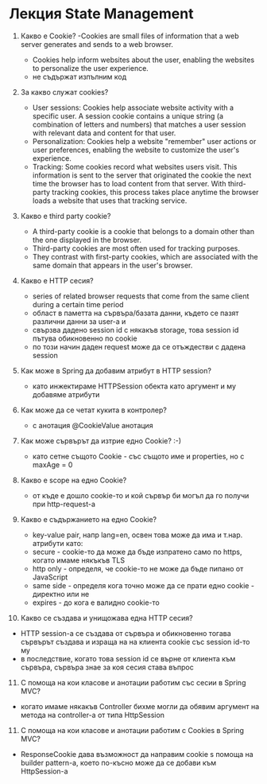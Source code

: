# Лекция State Management

1. Какво е Cookie?
    -Cookies are small files of information that a web server generates and sends to a web browser.
   - Cookies help inform websites about the user, enabling the websites to personalize the user experience.
   - не съдържат изпълним код
2. За какво служат cookies? 
   - User sessions: Cookies help associate website activity with a specific user. A session cookie contains a unique string (a combination of letters and numbers) that matches a user session with relevant data and content for that user.
   - Personalization: Cookies help a website "remember" user actions or user preferences, enabling the website to customize the user's experience.
   - Tracking: Some cookies record what websites users visit. This information is sent to the server that originated the cookie the next time the browser has to load content from that server. With third-party tracking cookies, this process takes place anytime the browser loads a website that uses that tracking service.
3. Какво е third party cookie?
    - A third-party cookie is a cookie that belongs to a domain other than the one displayed in the browser. 
    - Third-party cookies are most often used for tracking purposes. 
    - They contrast with first-party cookies, which are associated with the same domain that appears in the user's browser.
4. Какво е HTTP сесия?
    - series of related browser requests that come from the same client during a certain time period
    - област в паметта на сървъра/базата данни, където се пазят различни данни за user-a и 
    - свързва дадено session id с някакъв storage, това session id пътува обикновенно по cookie
    - по този начин даден request може да се отъждестви с дадена session
    
5. Как може в Spring да добавим атрибут в HTTP session?
    - като инжектираме HTTPSession обекта като аргумент и му добавяме атрибути
6. Как може да се четат кукита в контролер?
    - с анотация @CookieValue анотация
7. Как може сървърът да изтрие едно Cookie? :-)
   - като сетне същото Cookie - със същото име и properties, но с maxAge = 0
   
8. Какво е scope на едно Cookie?
   - от къде е дошло cookie-то и кой сървър би могъл да го получи при http-request-a
9. Какво е съдържанието на едно Cookie?
   - key-value pair, напр lang=en, освен това може да има и т.нар. атрибути като:
   - secure - cookie-то да може да бъде изпратено само по https, когато имаме някъкъв TLS
   - http only - определя, че cookie-то не може да бъде пипано от JavaScript
   - same side - определя кога точно може да се прати едно cookie - директно или не
   - expires - до кога е валидно cookie-то
10. Какво се създава и унищожава  една HTTP сесия?
   - HTTP session-a се създава от сървъра и обикновенно тогава сървърът създава и израща на на клиента cookie със session id-то му
   - в последствие, когато това session id се върне от клиента към сървъра, сървъра знае за коя сесия става въпрос
11. С помоща на кои класове и анотации работим със сесии в Spring MVC?
   - когато имаме някакъв Controller бихме могли да обявим аргумент на метода на controller-a от типа HttpSession
11. С помоща на кои класове и анотации работим с Cookies в Spring MVC?
   - ResponseCookie дава възможност да направим cookie s помоща на builder pattern-a, което по-късно може да се добави към HttpSession-a

